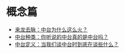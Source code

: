# 概念篇

- [来龙去脉：中台为什么这么火？](./01.md)
- [中台种类：你听说的中台真的是中台吗？](./02.md)
- [中台定义：当我们谈中台时到底在谈些什么？](./03.md)
